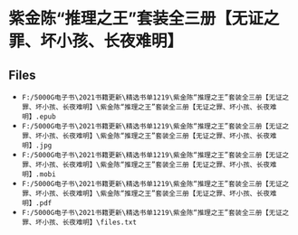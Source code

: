 # 紫金陈“推理之王”套装全三册【无证之罪、坏小孩、长夜难明】

## Files

- `F:/5000G电子书\2021书籍更新\精选书单1219\紫金陈“推理之王”套装全三册【无证之罪、坏小孩、长夜难明】\紫金陈“推理之王”套装全三册【无证之罪、坏小孩、长夜难明】.epub`
- `F:/5000G电子书\2021书籍更新\精选书单1219\紫金陈“推理之王”套装全三册【无证之罪、坏小孩、长夜难明】\紫金陈“推理之王”套装全三册【无证之罪、坏小孩、长夜难明】.jpg`
- `F:/5000G电子书\2021书籍更新\精选书单1219\紫金陈“推理之王”套装全三册【无证之罪、坏小孩、长夜难明】\紫金陈“推理之王”套装全三册【无证之罪、坏小孩、长夜难明】.mobi`
- `F:/5000G电子书\2021书籍更新\精选书单1219\紫金陈“推理之王”套装全三册【无证之罪、坏小孩、长夜难明】\紫金陈“推理之王”套装全三册【无证之罪、坏小孩、长夜难明】.pdf`
- `F:/5000G电子书\2021书籍更新\精选书单1219\紫金陈“推理之王”套装全三册【无证之罪、坏小孩、长夜难明】\files.txt`
